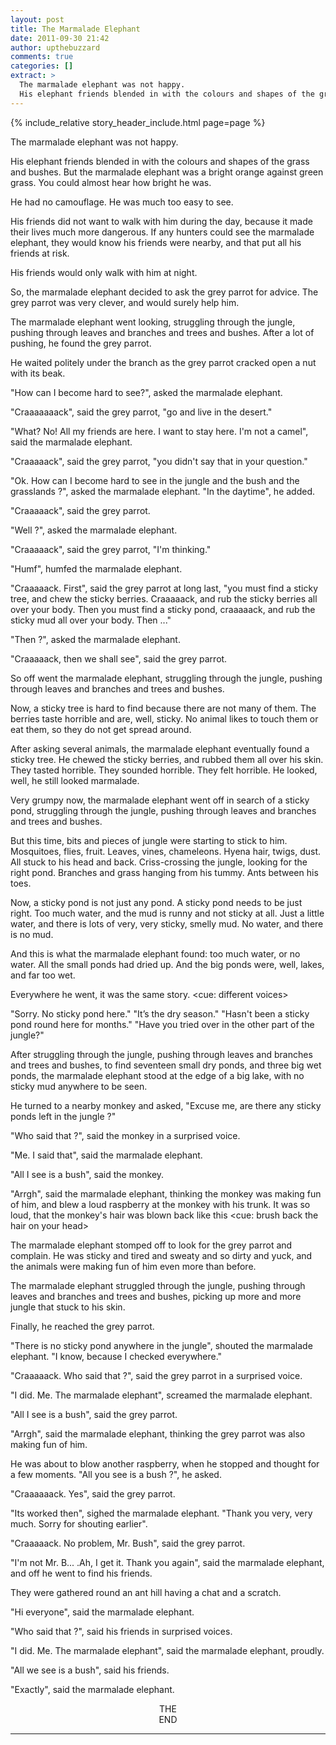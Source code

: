 ```yaml
---
layout: post
title: The Marmalade Elephant
date: 2011-09-30 21:42
author: upthebuzzard
comments: true
categories: []
extract: >
  The marmalade elephant was not happy.
  His elephant friends blended in with the colours and shapes of the grass and bushes. But the marmalade elephant was a bright orange against green grass. You could almost hear how bright he was.
---
```

{% include_relative story_header_include.html page=page %}

The marmalade elephant was not happy.

His elephant friends blended in with the colours and shapes of the grass and bushes. But the marmalade elephant was a bright orange against green grass. You could almost hear how bright he was.

He had no camouflage. He was much too easy to see.

His friends did not want to walk with him during the day, because it made their lives much more dangerous. If any hunters could see the marmalade elephant, they would know his friends were nearby, and that put all his friends at risk.

His friends would only walk with him at night.

So, the marmalade elephant decided to ask the grey parrot for advice. The grey parrot was very clever, and would surely help him.

The marmalade elephant went looking, struggling through the jungle, pushing through leaves and branches and trees and bushes. After a lot of pushing, he found the grey parrot.

He waited politely under the branch as the grey parrot cracked open a nut with its beak.

"How can I become hard to see?", asked the marmalade elephant.

"Craaaaaaack", said the grey parrot, "go and live in the desert."

"What?
No!
All my friends are here.
I want to stay here.
I'm not a camel",
said the marmalade elephant.

"Craaaaack", said the grey parrot, "you didn't say that in your question."

"Ok. How can I become hard to see in the jungle and the bush and the grasslands ?", asked the marmalade elephant.
"In the daytime", he added.

"Craaaaack", said the grey parrot.

"Well ?", asked the marmalade elephant.

"Craaaaack", said the grey parrot, "I'm thinking."

"Humf", humfed the marmalade elephant.

"Craaaaack. First", said the grey parrot at long last, "you must find a sticky tree, and chew the sticky berries. Craaaaack, and rub the sticky berries all over your body. Then you must find a sticky pond, craaaaack, and rub the sticky mud all over your body. Then ..."

"Then ?", asked the marmalade elephant.

"Craaaaack, then we shall see", said the grey parrot.

So off went the marmalade elephant, struggling through the jungle, pushing through leaves and branches and trees and bushes.

Now, a sticky tree is hard to find because there are not many of them. The berries taste horrible and are, well, sticky. No animal likes to touch them or eat them, so they do not get spread around.

After asking several animals, the marmalade elephant eventually found a sticky tree. He chewed the sticky berries, and rubbed them all over his skin. They tasted horrible. They sounded horrible. They felt horrible. He looked, well, he still looked marmalade.

Very grumpy now, the marmalade elephant went off in search of a sticky pond, struggling through the jungle, pushing through leaves and branches and trees and bushes.

But this time, bits and pieces of jungle were starting to stick to him. Mosquitoes, flies, fruit. Leaves, vines, chameleons. Hyena hair, twigs, dust. All stuck to his head and back. Criss-crossing the jungle, looking for the right pond. Branches and grass hanging from his tummy. Ants between his toes.

Now, a sticky pond is not just any pond. A sticky pond needs to be just right. Too much water, and the mud is runny and not sticky at all. Just a little water, and there is lots of very, very sticky, smelly mud. No water, and there is no mud.

And this is what the marmalade elephant found: too much water, or no water. All the small ponds had dried up. And the big ponds were, well, lakes, and far too wet.

Everywhere he went, it was the same story.
&lt;cue: different voices&gt;

"Sorry. No sticky pond here."
"It’s the dry season."
"Hasn't been a sticky pond round here for months."
"Have you tried over in the other part of the jungle?"

After struggling through the jungle, pushing through leaves and branches and trees and bushes, to find seventeen small dry ponds, and three big wet ponds, the marmalade elephant stood at the edge of a big lake, with no sticky mud anywhere to be seen.

He turned to a nearby monkey and asked, "Excuse me, are there any sticky ponds left in the jungle ?"

"Who said that ?", said the monkey in a surprised voice.

"Me. I said that", said the marmalade elephant.

"All I see is a bush", said the monkey.

"Arrgh", said the marmalade elephant, thinking the monkey was making fun of him, and blew a loud raspberry at the monkey with his trunk. It was so loud, that the monkey's hair was blown back like this
&lt;cue: brush back the hair on your head&gt;

The marmalade elephant stomped off to look for the grey parrot and complain. He was sticky and tired and sweaty and so dirty and yuck, and the animals were making fun of him even more than before.

The marmalade elephant struggled through the jungle, pushing through leaves and branches and trees and bushes, picking up more and more jungle that stuck to his skin.

Finally, he reached the grey parrot.

"There is no sticky pond anywhere in the jungle", shouted the marmalade elephant. "I know, because I checked everywhere."

"Craaaaack. Who said that ?", said the grey parrot in a surprised voice.

"I did. Me. The marmalade elephant", screamed the marmalade elephant.

"All I see is a bush", said the grey parrot.

"Arrgh", said the marmalade elephant, thinking the grey parrot was also making fun of him.

He was about to blow another raspberry, when he stopped and thought for a few moments. "All you see is a bush ?", he asked.

"Craaaaaack. Yes", said the grey parrot.

"Its worked then", sighed the marmalade elephant. "Thank you very, very much. Sorry for shouting earlier".

"Craaaaack. No problem, Mr. Bush", said the grey parrot.

"I'm not Mr. B... .Ah, I get it. Thank you again", said the marmalade elephant, and off he went to find his friends.

They were gathered round an ant hill having a chat and a scratch.

"Hi everyone", said the marmalade elephant.

"Who said that ?", said his friends in surprised voices.

"I did. Me. The marmalade elephant", said the marmalade elephant, proudly.

"All we see is a bush", said his friends.

"Exactly", said the marmalade elephant.

<div style="text-align:center;">THE</div>
<div style="text-align:center;">END</div>

<hr />
